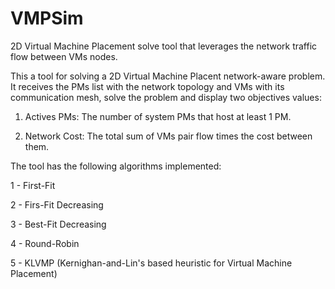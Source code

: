 # VMPSim
2D Virtual Machine Placement solve tool that leverages the network traffic flow between VMs nodes.

This a tool for solving a 2D Virtual Machine Placent network-aware problem. It receives the PMs list with the network topology and VMs with
its communication mesh, solve the problem and display two objectives values:

1. Actives PMs: 
The number of system PMs that host at least 1 PM.

2. Network Cost:
The total sum of VMs pair flow times the cost between them.

The tool has the following algorithms implemented:

1 - First-Fit

2 - Firs-Fit Decreasing

3 - Best-Fit Decreasing

4 - Round-Robin

5 - KLVMP (Kernighan-and-Lin's based heuristic for Virtual Machine Placement)
